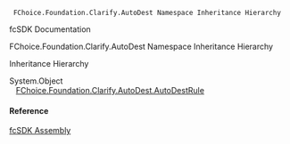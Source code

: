 ﻿     FChoice.Foundation.Clarify.AutoDest Namespace Inheritance Hierarchy                                                   

fcSDK Documentation

FChoice.Foundation.Clarify.AutoDest Namespace Inheritance Hierarchy

Inheritance Hierarchy

System.Object  
   [FChoice.Foundation.Clarify.AutoDest.AutoDestRule](fcSDK~FChoice.Foundation.Clarify.AutoDest.AutoDestRule.md)  



#### Reference

[fcSDK Assembly](fcSDK.md)